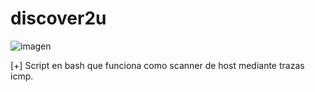 # discover2u
![imagen](https://user-images.githubusercontent.com/39812156/162288806-cccd87f2-bcba-4b81-bfed-8d6e451a47f6.png)

[+] Script en bash que funciona como scanner de host mediante trazas icmp.
